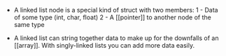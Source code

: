 - A linked list node is a special kind of struct with two members:
	1 - Data of some type (int, char, float)
	2 - A [[pointer]] to another node of the same type

- A linked list can string together data to make up for the downfalls of an [[array]]. With singly-linked lists you can add more data easily.